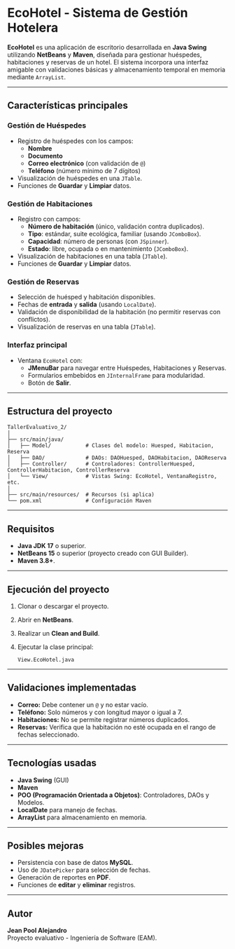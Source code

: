
# EcoHotel - Sistema de Gestión Hotelera

**EcoHotel** es una aplicación de escritorio desarrollada en **Java Swing** utilizando **NetBeans** y **Maven**, diseñada para gestionar huéspedes, habitaciones y reservas de un hotel. El sistema incorpora una interfaz amigable con validaciones básicas y almacenamiento temporal en memoria mediante `ArrayList`.

---

## **Características principales**

### **Gestión de Huéspedes**
- Registro de huéspedes con los campos:
  - **Nombre**
  - **Documento**
  - **Correo electrónico** (con validación de `@`)
  - **Teléfono** (número mínimo de 7 dígitos)
- Visualización de huéspedes en una `JTable`.
- Funciones de **Guardar** y **Limpiar** datos.

### **Gestión de Habitaciones**
- Registro con campos:
  - **Número de habitación** (único, validación contra duplicados).
  - **Tipo**: estándar, suite ecológica, familiar (usando `JComboBox`).
  - **Capacidad**: número de personas (con `JSpinner`).
  - **Estado**: libre, ocupada o en mantenimiento (`JComboBox`).
- Visualización de habitaciones en una tabla (`JTable`).
- Funciones de **Guardar** y **Limpiar** datos.

### **Gestión de Reservas**
- Selección de huésped y habitación disponibles.
- Fechas de **entrada** y **salida** (usando `LocalDate`).
- Validación de disponibilidad de la habitación (no permitir reservas con conflictos).
- Visualización de reservas en una tabla (`JTable`).

### **Interfaz principal**
- Ventana `EcoHotel` con:
  - **JMenuBar** para navegar entre Huéspedes, Habitaciones y Reservas.
  - Formularios embebidos en `JInternalFrame` para modularidad.
  - Botón de **Salir**.

---

## **Estructura del proyecto**

```
TallerEvaluativo_2/
│
├── src/main/java/
│   ├── Model/           # Clases del modelo: Huesped, Habitacion, Reserva
│   ├── DAO/             # DAOs: DAOHuesped, DAOHabitacion, DAOReserva
│   ├── Controller/      # Controladores: ControllerHuesped, ControllerHabitacion, ControllerReserva
│   └── View/            # Vistas Swing: EcoHotel, VentanaRegistro, etc.
│
├── src/main/resources/  # Recursos (si aplica)
└── pom.xml              # Configuración Maven
```

---

## **Requisitos**

- **Java JDK 17** o superior.
- **NetBeans 15** o superior (proyecto creado con GUI Builder).
- **Maven 3.8+**.

---

## **Ejecución del proyecto**

1. Clonar o descargar el proyecto.
2. Abrir en **NetBeans**.
3. Realizar un **Clean and Build**.
4. Ejecutar la clase principal:

   ```
   View.EcoHotel.java
   ```

---

## **Validaciones implementadas**

- **Correo:** Debe contener un `@` y no estar vacío.
- **Teléfono:** Solo números y con longitud mayor o igual a 7.
- **Habitaciones:** No se permite registrar números duplicados.
- **Reservas:** Verifica que la habitación no esté ocupada en el rango de fechas seleccionado.

---

## **Tecnologías usadas**
- **Java Swing** (GUI)
- **Maven**
- **POO (Programación Orientada a Objetos)**: Controladores, DAOs y Modelos.
- **LocalDate** para manejo de fechas.
- **ArrayList** para almacenamiento en memoria.

---

## **Posibles mejoras**
- Persistencia con base de datos **MySQL**.
- Uso de `JDatePicker` para selección de fechas.
- Generación de reportes en **PDF**.
- Funciones de **editar** y **eliminar** registros.

---

## **Autor**
**Jean Pool Alejandro**  
Proyecto evaluativo - Ingeniería de Software (EAM).
